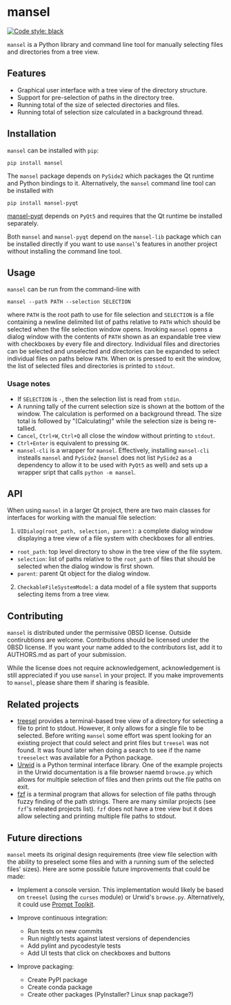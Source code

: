 # mansel

[![Code style: black](https://img.shields.io/badge/code%20style-black-000000.svg)](https://github.com/ambv/black)

`mansel` is a Python library and command line tool for manually selecting files and directories from a tree view.

## Features

* Graphical user interface with a tree view of the directory structure.
* Support for pre-selection of paths in the directory tree.
* Running total of the size of selected directories and files.
* Running total of selection size calculated in a background thread.

## Installation

`mansel` can be installed with `pip`:

    pip install mansel

The `mansel` package depends on `PySide2` which packages the Qt runtime and Python bindings to it.
Alternatively, the `mansel` command line tool can be installed with

    pip install mansel-pyqt

[mansel-pyqt](https://github.com/willsALMANJ/mansel-pyqt) depends on `PyQt5` and requires that the Qt runtime be installed separately.

Both `mansel` and `mansel-pyqt` depend on the `mansel-lib` package which can be installed directly if you want to use `mansel`'s features in another project without installing the command line tool.

## Usage

`mansel` can be run from the command-line with

    mansel --path PATH --selection SELECTION

where `PATH` is the root path to use for file selection and `SELECTION` is a file containing a newline delimited list of paths relative to `PATH` which should be selected when the file selection window opens. Invoking `mansel` opens a dialog window with the contents of `PATH` shown as an expandable tree view with checkboxes by every file and directory. Individual files and directories can be selected and unselected and directories can be expanded to select individual files on paths below `PATH`.  When `OK` is pressed to exit the window, the list of selected files and directories is printed to `stdout`.

### Usage notes

* If `SELECTION` is `-`, then the selection list is read from `stdin`. 
* A running tally of the current selection size is shown at the bottom of the window. The calculation is performed on a background thread. The size total is followed by "(Calculating)" while the selection size is being re-tallied.
* `Cancel`, `Ctrl+W`, `Ctrl+Q` all close the window without printing to `stdout`.
* `Ctrl+Enter` is equivalent to pressing `OK`.
* `mansel-cli` is a wrapper for `mansel`. Effectively, installing `mansel-cli` instealls `mansel` and `PySide2` (`mansel` does not list `PySide2` as a dependency to allow it to be used with `PyQt5` as well) and sets up a wrapper sript that calls `python -m mansel`.

## API

When using `mansel` in a larger Qt project, there are two main classes for interfaces for working with the manual file selection:

1. `UIDialog(root_path, selection, parent)`: a complete dialog window displaying a tree view of a file system with checkboxes for all entries.

  + `root_path`: top level directory to show in the tree view of the file ssytem.
  + `selection`: list of paths relative to the `root_path` of files that should be selected when the dialog window is first shown.
  + `parent`: parent Qt object for the dialog window.

2. `CheckableFileSystemModel`: a data model of a file system that supports selecting items from a tree view.

## Contributing

`mansel` is distributed under the permissive 0BSD license.
Outside contirubtions are welcome.
Contributions should be licensed under the 0BSD license.
If you want your name added to the contributors list, add it to AUTHORS.md as part of your submission.

While the license does not require acknowledgement, acknowledgement is still appreciated if you use `mansel` in your project.
If you make improvements to `mansel`, please share them if sharing is feasible.

## Related projects

* [treesel](https://github.com/mcchae/treesel) provides a terminal-based tree view of a directory for selecting a file to print to stdout. However, it only allows for a single file to be selected. Before writing `mansel` some effort was spent looking for an existing project that could select and print files but `treesel` was not found. It was found later when doing a search to see if the name `treeselect` was available for a Python package.
* [Urwid](http://urwid.org/) is a Python terminal interface library. One of the example projects in the Urwid documentation is a file browser naemd `browse.py` which allows for multiple selection of files and then prints out the file paths on exit.
* [fzf](https://github.com/junegunn/fzf) is a terminal program that allows for selection of file paths through fuzzy finding of the path strings. There are many similar projects (see `fzf`'s releated projects list). `fzf` does not have a tree view but it does allow selecting and printing multiple file paths to stdout.

## Future directions

`mansel` meets its original design requirements (tree view file selection with the ability to preselect some files and with a running sum of the selected files' sizes). Here are some possible future improvements that could be made:

* Implement a console version. This implementation would likely be based on `treesel` (using the `curses` module) or Urwid's `browse.py`. Alternatively, it could use [Prompt Toolkit](https://github.com/jonathanslenders/python-prompt-toolkit).

* Improve continuous integration:
  - Run tests on new commits
  - Run nightly tests against latest versions of dependencies
  - Add pylint and pycodestyle tests
  - Add UI tests that click on checkboxes and buttons

* Improve packaging:
  - Create PyPI package
  - Create conda package
  - Create other packages (PyInstaller? Linux snap package?)
